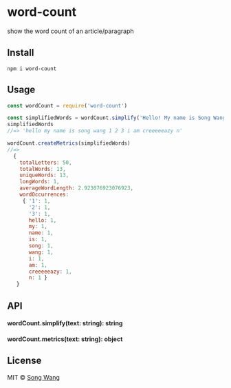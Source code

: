 # word-count
show the word count of an article/paragraph

## Install

```
npm i word-count
```

## Usage
```js
const wordCount = require('word-count')

const simplifiedWords = wordCount.simplify('Hello! My name is Song Wang 1 2 3, I am creeeeeazy #@$@!% n\n\n\t\t\t')
simplifiedWords
//=> 'hello my name is song wang 1 2 3 i am creeeeeazy n'

wordCount.createMetrics(simplifiedWords)
//=> 
  {
    totalLetters: 50,
    totalWords: 13,
    uniqueWords: 13,
    longWords: 1,
    averageWordLength: 2.923076923076923,
    wordOccurrences:
     { '1': 1,
       '2': 1,
       '3': 1,
       hello: 1,
       my: 1,
       name: 1,
       is: 1,
       song: 1,
       wang: 1,
       i: 1,
       am: 1,
       creeeeeazy: 1,
       n: 1 } 
   }

```
## API
#### wordCount.simplify(text: string): string
#### wordCount.metrics(text: string): object


## License
MIT © [Song Wang](https://songwang.io)

